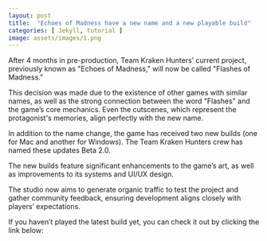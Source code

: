```yaml
---
layout: post
title:  "Echoes of Madness have a new name and a new playable build"
categories: [ Jekyll, tutorial ]
image: assets/images/1.png
---
```

After 4 months in pre-production, Team Kraken Hunters’ current project, previously known as "Echoes of Madness," will now be called "Flashes of Madness."

This decision was made due to the existence of other games with similar names, as well as the strong connection between the word "Flashes" and the game’s core mechanics. Even the cutscenes, which represent the protagonist's memories, align perfectly with the new name.

In addition to the name change, the game has received two new builds (one for Mac and another for Windows). The Team Kraken Hunters crew has named these updates Beta 2.0.

The new builds feature significant enhancements to the game’s art, as well as improvements to its systems and UI/UX design.

The studio now aims to generate organic traffic to test the project and gather community feedback, ensuring development aligns closely with players’ expectations.

If you haven’t played the latest build yet, you can check it out by clicking the link below:

